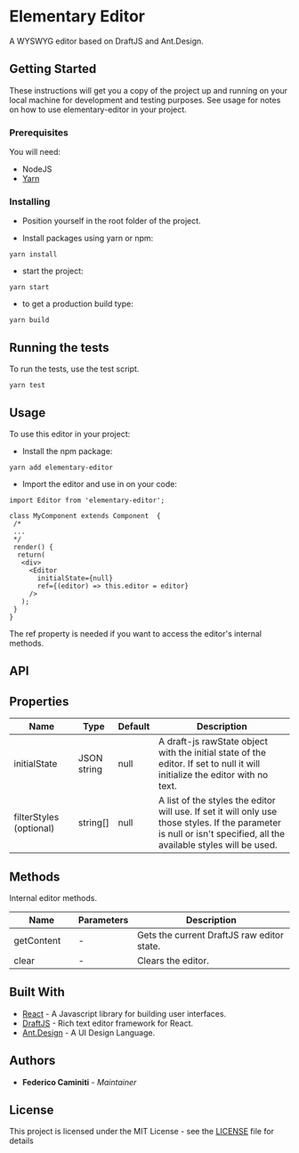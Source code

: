 # Elementary Editor

A WYSWYG editor based on DraftJS and Ant.Design.

## Getting Started

These instructions will get you a copy of the project up and running on your local machine for development and testing purposes. See usage for notes on how to use elementary-editor in your project.

### Prerequisites

You will need:   
  - NodeJS
  - [Yarn](https://yarnpkg.com/lang/en/) 

### Installing

- Position yourself in the root folder of the project.

- Install packages using yarn or npm:

```
yarn install
```

- start the project:

```
yarn start
```

- to get a production build type:

```
yarn build
```

## Running the tests

To run the tests, use the test script. 

```
yarn test
```

## Usage

To use this editor in your project: 

- Install the npm package: 

```
yarn add elementary-editor
```

- Import the editor and use in on your code:

```
import Editor from 'elementary-editor';

class MyComponent extends Component  {
 /*
 ...
 */
 render() {
  return(
   <div>
     <Editor 
	   initialState={null} 
	   ref={(editor) => this.editor = editor}
	 />   
   );
 } 
}
```

The ref property is needed if you want to access the editor's internal methods.

## API

## Properties

<table class="table table-bordered table-striped">
  <thead>
    <tr>
      <th style="width: 100px;">Name</th>
      <th style="width: 50px;">Type</th>
      <th>Default</th>
      <th>Description</th>
    </tr>
  </thead>
  <tbody>
    <tr>
      <td>initialState</td>
      <td>JSON string</td>
      <td>null</td>
      <td>
	  A draft-js rawState object with the initial state of the editor. If set to null it will initialize the editor with no text.
	  </td>
    </tr>   
	<tr>
      <td>filterStyles (optional)</td>
      <td>string[]</td>
      <td>null</td>
      <td>
	  A list of the styles the editor will use. If set it will only use those styles. If the parameter is null or isn't specified, all the available styles will be used.
	  </td>
    </tr>   
  </tbody>
</table>

## Methods

Internal editor methods.

<table class="table table-bordered table-striped">
  <thead>
    <tr>
      <th style="width: 100px;">Name</th>
      <th style="width: 50px;">Parameters</th>
      <th>Description</th>
    </tr>
  </thead>
  <tbody>
    <tr>
      <td>getContent</td>
      <td> - </td>
      <td>
	    Gets the current DraftJS raw editor state.
	  </td>
    </tr>   
	<tr>
      <td>clear</td>
      <td> - </td>
      <td>
		Clears the editor.
	  </td>
    </tr>	
  </tbody>
</table>


## Built With

* [React](https://facebook.github.io/react/) - A Javascript library for building user interfaces.
* [DraftJS](https://draftjs.org/) - Rich text editor framework for React.
* [Ant.Design](https://ant.design/) - A UI Design Language.

<!---
## Contributing

Please read [CONTRIBUTING.md](https://gist.github.com/PurpleBooth/b24679402957c63ec426) for details on our code of conduct, and the process for submitting pull requests to us.

## Versioning

We use [SemVer](http://semver.org/) for versioning. For the versions available, see the [tags on this repository](https://github.com/your/project/tags). 
-->

## Authors

* **Federico Caminiti** - *Maintainer*

<!---
See also the list of [contributors](https://github.com/your/project/contributors) who participated in this project.
-->

## License

This project is licensed under the MIT License - see the [LICENSE](LICENSE.md) file for details